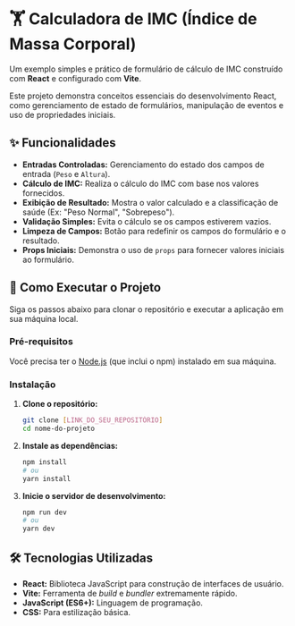 # 🏋️ Calculadora de IMC (Índice de Massa Corporal)

Um exemplo simples e prático de formulário de cálculo de IMC construído com **React** e configurado com **Vite**.

Este projeto demonstra conceitos essenciais do desenvolvimento React, como gerenciamento de estado de formulários, manipulação de eventos e uso de propriedades iniciais.

## ✨ Funcionalidades

* **Entradas Controladas:** Gerenciamento do estado dos campos de entrada (`Peso` e `Altura`).
* **Cálculo de IMC:** Realiza o cálculo do IMC com base nos valores fornecidos.
* **Exibição de Resultado:** Mostra o valor calculado e a classificação de saúde (Ex: "Peso Normal", "Sobrepeso").
* **Validação Simples:** Evita o cálculo se os campos estiverem vazios.
* **Limpeza de Campos:** Botão para redefinir os campos do formulário e o resultado.
* **Props Iniciais:** Demonstra o uso de `props` para fornecer valores iniciais ao formulário.

## 🚀 Como Executar o Projeto

Siga os passos abaixo para clonar o repositório e executar a aplicação em sua máquina local.

### Pré-requisitos

Você precisa ter o [Node.js](https://nodejs.org/) (que inclui o npm) instalado em sua máquina.

### Instalação

1.  **Clone o repositório:**
    ```bash
    git clone [LINK_DO_SEU_REPOSITÓRIO]
    cd nome-do-projeto
    ```

2.  **Instale as dependências:**
    ```bash
    npm install
    # ou
    yarn install
    ```

3.  **Inicie o servidor de desenvolvimento:**
    ```bash
    npm run dev
    # ou
    yarn dev
    ```

## 🛠️ Tecnologias Utilizadas

* **React:** Biblioteca JavaScript para construção de interfaces de usuário.
* **Vite:** Ferramenta de *build* e *bundler* extremamente rápido.
* **JavaScript (ES6+):** Linguagem de programação.
* **CSS:** Para estilização básica.
